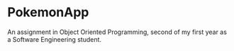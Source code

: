 # PokemonApp
An assignment in Object Oriented Programming, second of my first year as a Software Engineering student.
